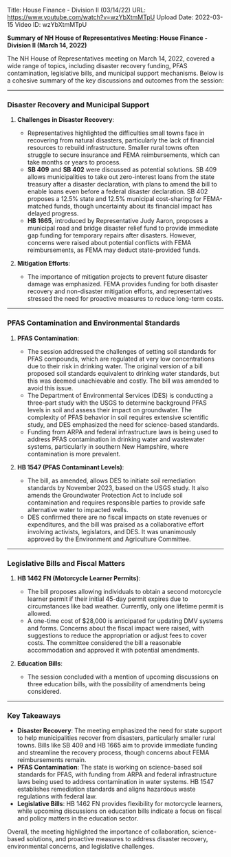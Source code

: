 Title: House Finance - Division II (03/14/22)
URL: https://www.youtube.com/watch?v=wzYbXtmMTpU
Upload Date: 2022-03-15
Video ID: wzYbXtmMTpU

**Summary of NH House of Representatives Meeting: House Finance - Division II (March 14, 2022)**

The NH House of Representatives meeting on March 14, 2022, covered a wide range of topics, including disaster recovery funding, PFAS contamination, legislative bills, and municipal support mechanisms. Below is a cohesive summary of the key discussions and outcomes from the session:

---

### **Disaster Recovery and Municipal Support**
1. **Challenges in Disaster Recovery**:
   - Representatives highlighted the difficulties small towns face in recovering from natural disasters, particularly the lack of financial resources to rebuild infrastructure. Smaller rural towns often struggle to secure insurance and FEMA reimbursements, which can take months or years to process.
   - **SB 409** and **SB 402** were discussed as potential solutions. SB 409 allows municipalities to take out zero-interest loans from the state treasury after a disaster declaration, with plans to amend the bill to enable loans even before a federal disaster declaration. SB 402 proposes a 12.5% state and 12.5% municipal cost-sharing for FEMA-matched funds, though uncertainty about its financial impact has delayed progress.
   - **HB 1665**, introduced by Representative Judy Aaron, proposes a municipal road and bridge disaster relief fund to provide immediate gap funding for temporary repairs after disasters. However, concerns were raised about potential conflicts with FEMA reimbursements, as FEMA may deduct state-provided funds.

2. **Mitigation Efforts**:
   - The importance of mitigation projects to prevent future disaster damage was emphasized. FEMA provides funding for both disaster recovery and non-disaster mitigation efforts, and representatives stressed the need for proactive measures to reduce long-term costs.

---

### **PFAS Contamination and Environmental Standards**
1. **PFAS Contamination**:
   - The session addressed the challenges of setting soil standards for PFAS compounds, which are regulated at very low concentrations due to their risk in drinking water. The original version of a bill proposed soil standards equivalent to drinking water standards, but this was deemed unachievable and costly. The bill was amended to avoid this issue.
   - The Department of Environmental Services (DES) is conducting a three-part study with the USGS to determine background PFAS levels in soil and assess their impact on groundwater. The complexity of PFAS behavior in soil requires extensive scientific study, and DES emphasized the need for science-based standards.
   - Funding from ARPA and federal infrastructure laws is being used to address PFAS contamination in drinking water and wastewater systems, particularly in southern New Hampshire, where contamination is more prevalent.

2. **HB 1547 (PFAS Contaminant Levels)**:
   - The bill, as amended, allows DES to initiate soil remediation standards by November 2023, based on the USGS study. It also amends the Groundwater Protection Act to include soil contamination and requires responsible parties to provide safe alternative water to impacted wells.
   - DES confirmed there are no fiscal impacts on state revenues or expenditures, and the bill was praised as a collaborative effort involving activists, legislators, and DES. It was unanimously approved by the Environment and Agriculture Committee.

---

### **Legislative Bills and Fiscal Matters**
1. **HB 1462 FN (Motorcycle Learner Permits)**:
   - The bill proposes allowing individuals to obtain a second motorcycle learner permit if their initial 45-day permit expires due to circumstances like bad weather. Currently, only one lifetime permit is allowed.
   - A one-time cost of $28,000 is anticipated for updating DMV systems and forms. Concerns about the fiscal impact were raised, with suggestions to reduce the appropriation or adjust fees to cover costs. The committee considered the bill a reasonable accommodation and approved it with potential amendments.

2. **Education Bills**:
   - The session concluded with a mention of upcoming discussions on three education bills, with the possibility of amendments being considered.

---

### **Key Takeaways**
- **Disaster Recovery**: The meeting emphasized the need for state support to help municipalities recover from disasters, particularly smaller rural towns. Bills like SB 409 and HB 1665 aim to provide immediate funding and streamline the recovery process, though concerns about FEMA reimbursements remain.
- **PFAS Contamination**: The state is working on science-based soil standards for PFAS, with funding from ARPA and federal infrastructure laws being used to address contamination in water systems. HB 1547 establishes remediation standards and aligns hazardous waste regulations with federal law.
- **Legislative Bills**: HB 1462 FN provides flexibility for motorcycle learners, while upcoming discussions on education bills indicate a focus on fiscal and policy matters in the education sector.

Overall, the meeting highlighted the importance of collaboration, science-based solutions, and proactive measures to address disaster recovery, environmental concerns, and legislative challenges.